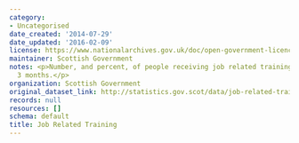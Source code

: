 ```yaml
---
category:
- Uncategorised
date_created: '2014-07-29'
date_updated: '2016-02-09'
license: https://www.nationalarchives.gov.uk/doc/open-government-licence/version/3/
maintainer: Scottish Government
notes: <p>Number, and percent, of people receiving job related training in the last
  3 months.</p>
organization: Scottish Government
original_dataset_link: http://statistics.gov.scot/data/job-related-training
records: null
resources: []
schema: default
title: Job Related Training
---
```


